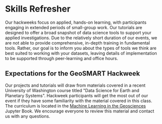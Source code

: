 # Skills Refresher

Our hackweeks focus on applied, hands-on learning, with participants engaging in extended periods of small-group work. Our tutorials are designed to offer a broad snapshot of data science tools to support your applied investigations. Due to the relatively short duration of our events, we are not able to provide comprehensive, in-depth training in fundamental tools. Rather, our goal is to inform you about the types of tools we think are best suited to working with your datasets, leaving details of implementation to be supported through peer-learning and office hours.

## Expectations for the GeoSMART Hackweek

Our projects and tutorials will draw from materials covered in a recent University of Washington course titled "Data Science for Earth and Planetary Systems". Hackweek participants will get the most out of our event if they have some familiarity with the material covered in this class. The curriculum is located in the [Machine Learning in the Geosciences](https://geo-smart.github.io/curriculum-book/about_this_book/about_this_book.html) Jupyter Book. We encourage everyone to review this material and contact us with any questions.